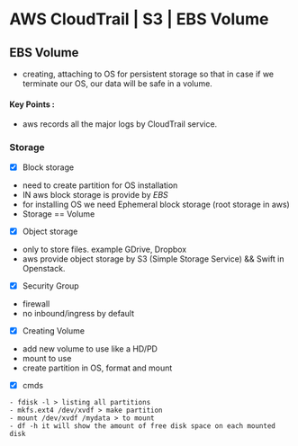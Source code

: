 
# AWS CloudTrail | S3 | EBS Volume 

## EBS Volume 
- creating, attaching to OS for persistent storage so that in case if we terminate our OS, our data will be safe in a volume.

#### Key Points :
- aws records all the major logs by CloudTrail service.

### Storage

- [x] Block storage 
- need to create partition for OS installation
- IN aws block storage is provide by  *EBS*
- for installing OS we need Ephemeral block storage (root storage in aws)
- Storage == Volume

- [x] Object storage
- only to store files. example GDrive, Dropbox
- aws provide object storage by S3 (Simple Storage Service) && Swift in Openstack.

- [x] Security Group
- firewall
- no inbound/ingress by default

- [x] Creating Volume
- add new volume to use like a HD/PD
- mount to use
- create partition in OS, format and mount

- [x] cmds
```
- fdisk -l > listing all partitions
- mkfs.ext4 /dev/xvdf > make partition
- mount /dev/xvdf /mydata > to mount
- df -h it will show the amount of free disk space on each mounted disk

```
